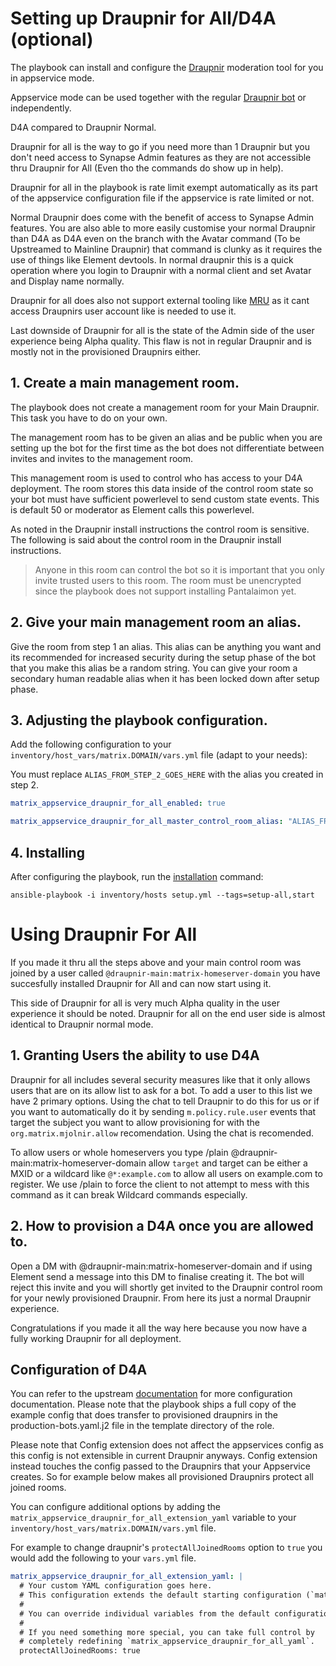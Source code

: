# Setting up Draupnir for All/D4A (optional)

The playbook can install and configure the [Draupnir](https://github.com/the-draupnir-project/Draupnir) moderation tool for you in appservice mode.

Appservice mode can be used together with the regular [Draupnir bot](configuring-playbook-bot-draupnir.md) or independently.

D4A compared to Draupnir Normal. 

Draupnir for all is the way to go if you need more than 1 Draupnir but you don't need access to Synapse Admin features as they are not accessible thru Draupnir for All (Even tho the commands do show up in help). 

Draupnir for all in the playbook is rate limit exempt automatically as its part of the appservice configuration file if the appservice is rate limited or not. 

Normal Draupnir does come with the benefit of access to Synapse Admin features. You are also able to more easily customise your normal Draupnir than D4A as D4A even on the branch with the Avatar command (To be Upstreamed to Mainline Draupnir) that command is clunky as it requires the use of things like Element devtools. In normal draupnir this is a quick operation where you login to Draupnir with a normal client and set Avatar and Display name normally. 

Draupnir for all does also not support external tooling like [MRU](https://mru.rory.gay) as it cant access Draupnirs user account like is needed to use it. 

Last downside of Draupnir for all is the state of the Admin side of the user experience being Alpha quality. This flaw is not in regular Draupnir and is mostly not in the provisioned Draupnirs either.

## 1. Create a main management room.

The playbook does not create a management room for your Main Draupnir. This task you have to do on your own. 

The management room has to be given an alias and be public when you are setting up the bot for the first time as the bot does not differentiate between invites
and invites to the management room. 

This management room is used to control who has access to your D4A deployment. The room stores this data inside of the control room state so your bot must have sufficient powerlevel to send custom state events. This is default 50 or moderator as Element calls this powerlevel.

As noted in the Draupnir install instructions the control room is sensitive. The following is said about the control room in the Draupnir install instructions. 
>Anyone in this room can control the bot so it is important that you only invite trusted users to this room. The room must be unencrypted since the playbook does not support installing Pantalaimon yet.

## 2. Give your main management room an alias.

Give the room from step 1 an alias. This alias can be anything you want and its recommended for increased security during the setup phase of the bot that you make this alias be a random string. You can give your room a secondary human readable alias when it has been locked down after setup phase.

## 3. Adjusting the playbook configuration.

Add the following configuration to your `inventory/host_vars/matrix.DOMAIN/vars.yml` file (adapt to your needs):

You must replace `ALIAS_FROM_STEP_2_GOES_HERE` with the alias you created in step 2.

```yaml
matrix_appservice_draupnir_for_all_enabled: true

matrix_appservice_draupnir_for_all_master_control_room_alias: "ALIAS_FROM_STEP_2_GOES_HERE"
```

## 4. Installing

After configuring the playbook, run the [installation](installing.md) command:

```
ansible-playbook -i inventory/hosts setup.yml --tags=setup-all,start
```

# Using Draupnir For All

If you made it thru all the steps above and your main control room was joined by a user called `@draupnir-main:matrix-homeserver-domain` you have succesfully installed Draupnir for All and can now start using it. 

This side of Draupnir for all is very much Alpha quality in the user experience it should be noted. Draupnir for all on the end user side is almost identical to Draupnir normal mode. 

## 1. Granting Users the ability to use D4A

Draupnir for all includes several security measures like that it only allows users that are on its allow list to ask for a bot. To add a user to this list we have 2 primary options. Using the chat to tell Draupnir to do this for us or if you want to automatically do it by sending `m.policy.rule.user` events that target the subject you want to allow provisioning for with the `org.matrix.mjolnir.allow` recomendation. Using the chat is recomended.

To allow users or whole homeservers you type /plain @draupnir-main:matrix-homeserver-domain allow `target` and target can be either a MXID or a wildcard like `@*:example.com` to allow all users on example.com to register. We use /plain to force the client to not attempt to mess with this command as it can break Wildcard commands especially.

## 2. How to provision a D4A once you are allowed to.

Open a DM with @draupnir-main:matrix-homeserver-domain and if using Element send a message into this DM to finalise creating it. The bot will reject this invite and you will shortly get invited to the Draupnir control room for your newly provisioned Draupnir. From here its just a normal Draupnir experience. 

Congratulations if you made it all the way here because you now have a fully working Draupnir for all deployment.

## Configuration of D4A

You can refer to the upstream [documentation](https://github.com/the-draupnir-project/Draupnir) for more configuration documentation. Please note that the playbook ships a full copy of the example config that does transfer to provisioned draupnirs in the production-bots.yaml.j2 file in the template directory of the role.

Please note that Config extension does not affect the appservices config as this config is not extensible in current Draupnir anyways. Config extension instead touches the config passed to the Draupnirs that your Appservice creates. So for example below makes all provisioned Draupnirs protect all joined rooms.

You can configure additional options by adding the `matrix_appservice_draupnir_for_all_extension_yaml` variable to your `inventory/host_vars/matrix.DOMAIN/vars.yml` file.

For example to change draupnir's `protectAllJoinedRooms` option to `true` you would add the following to your `vars.yml` file.

```yaml
matrix_appservice_draupnir_for_all_extension_yaml: |
  # Your custom YAML configuration goes here.
  # This configuration extends the default starting configuration (`matrix_appservice_draupnir_for_all_yaml`).
  #
  # You can override individual variables from the default configuration, or introduce new ones.
  #
  # If you need something more special, you can take full control by
  # completely redefining `matrix_appservice_draupnir_for_all_yaml`.
  protectAllJoinedRooms: true
```